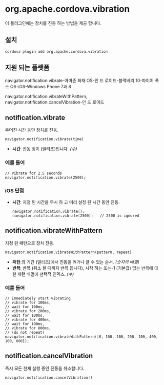 <!---
    Licensed to the Apache Software Foundation (ASF) under one
    or more contributor license agreements.  See the NOTICE file
    distributed with this work for additional information
    regarding copyright ownership.  The ASF licenses this file
    to you under the Apache License, Version 2.0 (the
    "License"); you may not use this file except in compliance
    with the License.  You may obtain a copy of the License at

      http://www.apache.org/licenses/LICENSE-2.0

    Unless required by applicable law or agreed to in writing,
    software distributed under the License is distributed on an
    "AS IS" BASIS, WITHOUT WARRANTIES OR CONDITIONS OF ANY
    KIND, either express or implied.  See the License for the
    specific language governing permissions and limitations
    under the License.
-->

# org.apache.cordova.vibration

이 플러그인에는 장치를 진동 하는 방법을 제공 합니다.

## 설치

    cordova plugin add org.apache.cordova.vibration
    

## 지원 되는 플랫폼

navigator.notification.vibrate-아마존 화재 OS-안 드 로이드-블랙베리 10-파이어 폭스 OS-iOS-Windows Phone 7과 8

navigator.notification.vibrateWithPattern,  
navigator.notification.cancelVibration-안 드 로이드

## notification.vibrate

주어진 시간 동안 장치를 진동.

    navigator.notification.vibrate(time)
    

*   **시간**: 진동 장치 (밀리초)입니다. *(수)*

### 예를 들어

    // Vibrate for 2.5 seconds
    navigator.notification.vibrate(2500);
    

### iOS 단점

*   **시간**: 지정 된 시간을 무시 하 고 미리 설정 된 시간 동안 진동.
    
        navigator.notification.vibrate();
        navigator.notification.vibrate(2500);   // 2500 is ignored
        

## notification.vibrateWithPattern

지정 된 패턴으로 장치 진동.

    navigator.notification.vibrateWithPattern(pattern, repeat)
    

*   **패턴**:의 기간 (밀리초)에서 진동을 켜거나 끌 수 있는 순서. *(숫자의 배열)*
*   **반복**: 반복 (취소 될 때까지 반복 됩니다), 시작 하는 또는-1 (기본값) 없는 반복에 대 한 패턴 배열에 선택적 인덱스. *(수)*

### 예를 들어

    // Immediately start vibrating
    // vibrate for 100ms,
    // wait for 100ms,
    // vibrate for 200ms,
    // wait for 100ms,
    // vibrate for 400ms,
    // wait for 100ms,
    // vibrate for 800ms,
    // (do not repeat)
    navigator.notification.vibrateWithPattern([0, 100, 100, 200, 100, 400, 100, 800]);
    

## notification.cancelVibration

즉시 모든 현재 실행 중인 진동을 취소합니다.

    navigator.notification.cancelVibration()